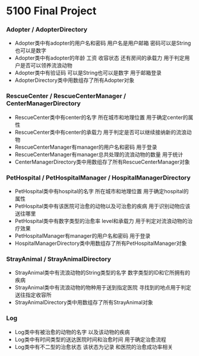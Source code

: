# 5100 Final Project #
### Adopter / AdopterDirectory ###

- Adopter类中有adopter的用户名和密码 用户名是用户邮箱 密码可以是String也可以是数字
- Adopter类中有adopter的年龄 工资 收容状态 还有房间的承载力 用于判定用户是否可以领养流浪动物
- Adopter类中有验证码 可以是String也可以是数字 用于邮箱登录
- AdopterDirectory类中用数组存了所有Adopter对象

### RescueCenter / RescueCenterManager / CenterManagerDirectory ###
- RescueCenter类中有center的名字 所在城市和地理位置 用于确定center的属性
- RescueCenter类中有center的承载力 用于判定是否可以继续接纳新的流浪动物
- RescueCenterManager有manager的用户名和密码 用于登录
- RescueCenterManager有manager总共处理的流浪动物的数量 用于统计
- CenterManagerDirectory类中用数组存了所有RescueCenterManager对象

### PetHospital / PetHospitalManager / HospitalManagerDirectory ###
- PetHospital类中有hospital的名字 所在城市和地理位置 用于确定hospital的属性
- PetHospital类中有该医院可治愈的动物以及可治愈的疾病 用于识别动物应该送往哪里
- PetHospital类中有数字类型的治愈率 level和承载力 用于判定对流浪动物的治疗效果
- PetHospitalManager有manager的用户名和密码 用于登录
- HospitalManagerDirectory类中用数组存了所有PetHospitalManager对象

### StrayAnimal / StrayAnimalDirectory ###
- StrayAnimal类中有流浪动物的String类型的名字 数字类型的ID和它所拥有的疾病
- StrayAnimal类中有流浪动物的物种用于送到指定医院 寻找到的地点用于判定送往指定收容所
- StrayAnimalDirectory类中用数组存了所有StrayAnimal对象

### Log ####
- Log类中有被治愈的动物的名字 以及该动物的疾病
- Log类中有时间类型的送达医院时间和治愈时间 用于确定治愈流程
- Log类中有不二型的治愈状态 该状态为记录 和医院的治愈成功率相关